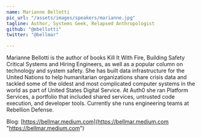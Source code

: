 ```yaml
---
name: Marianne Bellotti
pic_url: "/assets/images/speakers/marianne.jpg"
tagline: Author, Systems Geek, Relapsed Anthropologist
github: "@mbellotti"
twitter: "@bellmar"

---
```

Marianne Bellotti is the author of books Kill It With Fire, Building Safety Critical Systems and Hiring Engineers, as well as a popular column on technology and system safety. She has built data infrastructure for the United Nations to help humanitarian organizations share crisis data and tackled some of the oldest and most complicated computer systems in the world as part of United States Digital Service. At Auth0 she ran Platform Services, a portfolio that included shared services, untrusted code execution, and developer tools. Currently she runs engineering teams at Rebellion Defense.

Blog: [https://bellmar.medium.com](https://bellmar.medium.com "https://bellmar.medium.com")